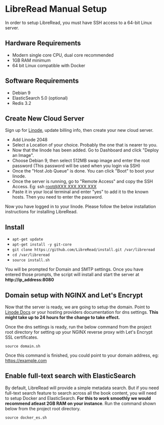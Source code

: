 # LibreRead Manual Setup
In order to setup LibreRead, you must have SSH access to a 64-bit Linux server.

## Hardware Requirements
* Modern single core CPU, dual core recommended
* 1GB RAM minimum
* 64 bit Linux compatible with Docker

## Software Requirements
* Debian 9
* ElasticSearch 5.0 (optional)
* Redis 3.2

## Create New Cloud Server
Sign up for [Linode](https://www.linode.com/?r=2c9c375722ccc8de20545189f54af1457e34a0e7), update billing info, then create your new cloud server.

* Add Linode 2048
* Select a Location of your choice. Probably the one that is nearer to you.
* Now that the linode has been added. Go to Dashboard and click "Deploy an Image".
* Choose Debian 9, then select 512MB swap image and enter the root password (This password will be used when you login via SSH)
* Once the "Host Job Queue" is done. You can click "Boot" to boot your linode.
* Once the server is running, go to "Remote Access" and copy the SSH Access. Eg: ssh root@XXX.XXX.XXX.XXX
* Paste it in your local terminal and enter "yes" to add it to the known hosts. Then you need to enter the password.

Now you have logged in to your linode. Please follow the below installation instructions for installing LibreRead.

## Install
* `apt-get update`
* `apt-get install -y git-core`
* `git clone https://github.com/LibreRead/install.git /var/libreread`
* `cd /var/libreread`
* `source install.sh`

You will be prompted for Domain and SMTP settings. Once you have entered those prompts, the script will install and start the server at **http://ip_address:8080**

## Domain setup with NGINX and Let's Encrypt
Now that the server is ready, we are going to setup the domain. Point to [Linode Docs](https://www.linode.com/docs/networking/dns/dns-manager-overview/) or your hosting providers documentation for dns settings. **This might take up to 24 hours for the change to take effect.**

Once the dns settings is ready, run the below command from the project root directory for setting up your NGINX reverse proxy with Let's Encrypt SSL certificates.

`source domain.sh`

Once this command is finished, you could point to your domain address, eg: https://example.com

## Enable full-text search with ElasticSearch
By default, LibreRead will provide a simple metadata search. But if you need full-text search feature to search across all the book content, you will need to setup Docker and ElasticSearch. **For this to work smoothly we would recommend atleast 2GB RAM on your instance**. Run the command shown below from the project root directory.

`source docker_es.sh`
